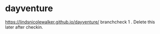 # dayventure

https://lindsnicolewalker.github.io/dayventure/
branchcheck 1 . Delete this later after checkin.
